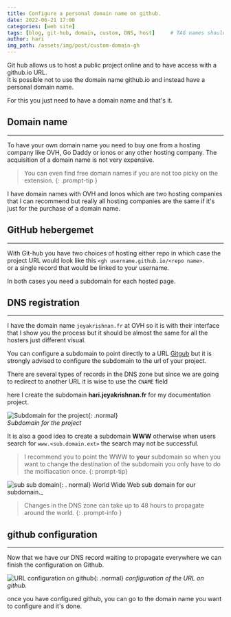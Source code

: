 ```yaml
---
title: Configure a personal domain name on github.
date: 2022-06-21 17:00
categories: [web site]
tags: [blog, git-hub, domain, custom, DNS, host]     # TAG names should always be lowercase
author: hari
img_path: /assets/img/post/custom-domain-gh
---
```

Git hub allows us to host a public project online and to have access with a github.io URL.     
It is possible not to use the domain name github.io and instead have a personal domain name.

For this you just need to have a domain name and that's it.

## Domain name
---
To have your own domain name you need to buy one from a hosting company like OVH, Go Daddy or ionos or any other hosting company.
The acquisition of a domain name is not very expensive.      
> You can even find free domain names if you are not too picky on the extension.
{: .prompt-tip }

I have domain names with OVH and Ionos which are two hosting companies that I can recommend but really all hosting companies are the same if it's just for the purchase of a domain name.

## GitHub hebergemet
---
With Git-hub you have two choices of hosting either repo in which case the project URL would look like this `<gh username.github.io/<repo name>`.    
or a single record that would be linked to your username.

In both cases you need a subdomain for each hosted page.

## DNS registration
---

I have the domain name `jeyakrishnan.fr` at OVH so it is with their interface that I show you the process but it should be almost the same for all the hosters just different visual.

You can configure a subdomain to point directly to a URL [Gitgub](https://docs.github.com/en/pages/configuring-a-custom-domain-for-your-github-pages-site/managing-a-custom-domain-for-your-github-pages-site) but it is strongly advised to configure the subdomain to the url of your project.

There are several types of records in the DNS zone but since we are going to redirect to another URL it is wise to use the `CNAME` field

here I create the subdomain **hari.jeyakrishnan.fr** for my documentation project.       

![Subdomain for the project](cname.png){: .normal}    
_Subdomain for the project_

It is also a good idea to create a subdomain **WWW** otherwise when users search for `www.<sub.domain.ext>` the search may not be successful.    

> I recommend you to point the WWW to **your** subdomain so when you want to change the destination of the subdomain you only have to do the moifiacation once.
{: prompt-tip}

![sub sub domain](cname-sub.png){: . normal}
World Wide Web sub domain for our subdomain._

> Changes in the DNS zone can take up to 48 hours to propagate around the world.
{: .prompt-info }

## github configuration
---
Now that we have our DNS record waiting to propagate everywhere we can finish the configuration on Github.

![URL configuration on github](gh-page.png){: .normal}
_configuration of the URL on github._

once you have configured github, you can go to the domain name you want to configure and it's done.